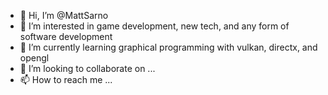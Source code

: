 - 👋 Hi, I’m @MattSarno
- 👀 I’m interested in game development, new tech, and any form of software development
- 🌱 I’m currently learning graphical programming with vulkan, directx, and opengl
- 💞️ I’m looking to collaborate on ...
- 📫 How to reach me ...

<!---
MattSarno/MattSarno is a ✨ special ✨ repository because its `README.md` (this file) appears on your GitHub profile.
You can click the Preview link to take a look at your changes.
--->
